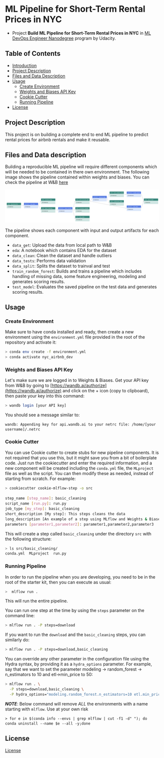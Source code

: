 # ML Pipeline for Short-Term Rental Prices in NYC

- Project **Build ML Pipeline for Short-Term Rental Prices in NYC** in [ML DevOps Engineer Nanodegree](https://www.udacity.com/course/machine-learning-dev-ops-engineer-nanodegree--nd0821)  program by Udacity.

## Table of Contents

- [Introduction](#ml-pipeline-for-short-term-rental-prices-in-nyc)
- [Project Description](#project-description)
- [Files and Data Description](#files-and-data-description)
- [Usage](#usage)
  * [Create Environment](#create-environment)
  * [Weights and Biases API Key](#weights-and-biases-api-key)
  * [Cookie Cutter](#cookie-cutter)
  * [Running Pipeline](#running-pipeline)
- [License](#license)

## Project Description
This project is on building a complete end to end ML pipeline to predict rental prices for airbnb rentals and make it reusable.

## Files and Data description
Building a reproducible ML pipeline will require different components which will be needed to be contained in there own environment. The following image shows the pipeline contained within weights and biases. You can check the pipeline at W&B [here](https://wandb.ai/faz-naimov/nyc_airbnb/groups/v1.0.0)

![Pipeline](/images/pipeline_graph_view.png)

The pipeline shows each component with input and output artifacts for each component.
- ```data_get```: Upload the data from local path to W&B
- ```eda```: A notebook which contains EDA for the dataset
- ```data_clean```: Clean the dataset and handle outliers
- ```data_tests```: Performs data validation
- ```data_split```: Splits the dataset to trainval and test
- ```train_random_forest```: Builds and trains a pipeline which includes handling of missing data, some feature engineering, modeling and generates scoring results.
- ```test_model```: Evaluates the saved pipeline on the test data and generates scoring results.

## Usage

### Create Environment
Make sure to have conda installed and ready, then create a new environment using the ``environment.yml``
file provided in the root of the repository and activate it:

```bash
> conda env create -f environment.yml
> conda activate nyc_airbnb_dev
```

### Weights and Biases API Key
Let's make sure we are logged in to Weights & Biases. Get your API key from W&B by going to 
[https://wandb.ai/authorize](https://wandb.ai/authorize) and click on the + icon (copy to clipboard), 
then paste your key into this command:

```bash
> wandb login [your API key]
```

You should see a message similar to:
```
wandb: Appending key for api.wandb.ai to your netrc file: /home/[your username]/.netrc
```

### Cookie Cutter
You can use Cookie cutter to create stubs for new pipeline components. It is not required that you use this, but it might save you from a bit of boilerplate code. Just run the cookiecutter and enter the required information, and a new component will be created including the `conda.yml` file, the `MLproject` file as well as the script. You can then modify these as needed, instead of starting from scratch.
For example:

```bash
> cookiecutter cookie-mlflow-step -o src

step_name [step_name]: basic_cleaning
script_name [run.py]: run.py
job_type [my_step]: basic_cleaning
short_description [My step]: This steps cleans the data
long_description [An example of a step using MLflow and Weights & Biases]: Performs basic cleaning on the data and save the results in Weights & Biases
parameters [parameter1,parameter2]: parameter1,parameter2,parameter3
```

This will create a step called ``basic_cleaning`` under the directory ``src`` with the following structure:

```bash
> ls src/basic_cleaning/
conda.yml  MLproject  run.py
```

### Running Pipeline
In order to run the pipeline when you are developing, you need to be in the root of the starter kit, 
then you can execute as usual:

```bash
>  mlflow run .
```
This will run the entire pipeline.

You can run one step at the time by using the `steps` parameter on the command line:

```bash
> mlflow run . -P steps=download
```
If you want to run the ``download`` and the ``basic_cleaning`` steps, you can similarly do:
```bash
> mlflow run . -P steps=download,basic_cleaning
```

You can override any other parameter in the configuration file using the Hydra syntax, by
providing it as a ``hydra_options`` parameter. For example, say that we want to set the parameter
modeling -> random_forest -> n_estimators to 10 and etl->min_price to 50:

```bash
> mlflow run . \
  -P steps=download,basic_cleaning \
  -P hydra_options="modeling.random_forest.n_estimators=10 etl.min_price=50"
```


**_NOTE_**: Below command will remove *ALL* the environments with a name starting with `mlflow`. Use at your own risk

```
> for e in $(conda info --envs | grep mlflow | cut -f1 -d" "); do conda uninstall --name $e --all -y;done
```

## License

[License](LICENSE.txt)
